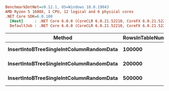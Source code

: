 ``` ini

BenchmarkDotNet=v0.12.1, OS=Windows 10.0.19043
AMD Ryzen 5 1600X, 1 CPU, 12 logical and 6 physical cores
.NET Core SDK=6.0.100
  [Host]     : .NET Core 6.0.0 (CoreCLR 6.0.21.52210, CoreFX 6.0.21.52210), X64 RyuJIT
  DefaultJob : .NET Core 6.0.0 (CoreCLR 6.0.21.52210, CoreFX 6.0.21.52210), X64 RyuJIT


```
|                                   Method | RowsInTableNumber |       Mean |    Error |   StdDev |
|----------------------------------------- |------------------ |-----------:|---------:|---------:|
| **InsertIntoBTreeSingleIntColumnRandomData** |            **100000** |   **204.4 ms** |  **4.03 ms** |  **4.14 ms** |
| **InsertIntoBTreeSingleIntColumnRandomData** |            **200000** |   **466.1 ms** |  **3.73 ms** |  **3.31 ms** |
| **InsertIntoBTreeSingleIntColumnRandomData** |            **500000** | **1,374.4 ms** | **26.82 ms** | **44.81 ms** |

